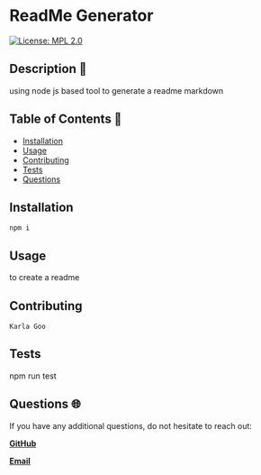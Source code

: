 # ReadMe Generator
  [![License: MPL 2.0](https://img.shields.io/badge/License-MPL%202.0-brightgreen.svg)](https://opensource.org/licenses/MPL-2.0)
## Description 📝
using node js based tool to generate a readme markdown

## Table of Contents 📄	
* [Installation](#Installation)
* [Usage](#Usage)
* [Contributing](#Contributing)
* [Tests](#Test)
* [Questions](#Questions)

## Installation
```
npm i
```

## Usage 
to create a readme

## Contributing
```
Karla Goo
```

## Tests
npm run test

## Questions 🌐	
If you have any additional questions, do not hesitate to reach out:

**[GitHub](wwww.https://github.com/karlagoo)**

**[Email](karla_goo@yahoo.com)**
